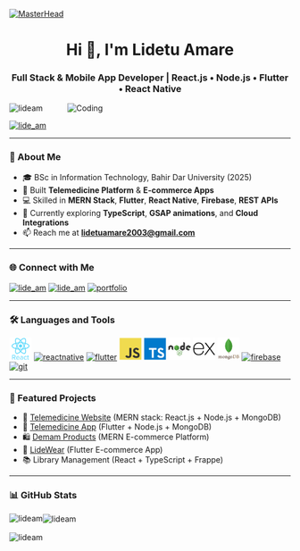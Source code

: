 [![MasterHead](https://www.asmiglobalsoftwares.com/assets/img/Web-development.jpg)](https://lidetuamare-portfolio.vercel.app)
<h1 align="center">Hi 👋, I'm Lidetu Amare</h1>
<h3 align="center">Full Stack & Mobile App Developer | React.js • Node.js • Flutter • React Native</h3>

<img align="right" alt="Coding" width="400" src="https://cdn.dribbble.com/users/1162077/screenshots/3848914/programmer.gif"/>

<p align="left"> 
  <img src="https://komarev.com/ghpvc/?username=lideam&label=Profile%20views&color=0e75b6&style=flat" alt="lideam" /> 
</p>

<p align="left"> 
  <a href="https://twitter.com/lide_am" target="blank">
    <img src="https://img.shields.io/twitter/follow/lide_am?logo=twitter&style=for-the-badge" alt="lide_am" />
  </a> 
</p>

---

### 🚀 About Me
- 🎓 BSc in Information Technology, Bahir Dar University (2025)  
- 🔭 Built **Telemedicine Platform** & **E-commerce Apps**  
- 💻 Skilled in **MERN Stack**, **Flutter**, **React Native**, **Firebase**, **REST APIs**  
- 🌱 Currently exploring **TypeScript**, **GSAP animations**, and **Cloud Integrations**  
- 📫 Reach me at **lidetuamare2003@gmail.com**

---

### 🌐 Connect with Me
<p align="left">
<a href="https://twitter.com/lide_am" target="blank"><img align="center" src="https://raw.githubusercontent.com/rahuldkjain/github-profile-readme-generator/master/src/images/icons/Social/twitter.svg" alt="lide_am" height="30" width="40" /></a>
<a href="https://instagram.com/lide_am" target="blank"><img align="center" src="https://raw.githubusercontent.com/rahuldkjain/github-profile-readme-generator/master/src/images/icons/Social/instagram.svg" alt="lide_am" height="30" width="40" /></a>
<a href="https://lidetuamare-portfolio.vercel.app/" target="blank"><img align="center" src="https://cdn-icons-png.flaticon.com/512/841/841364.png" alt="portfolio" height="30" width="40" /></a>
</p>

---

### 🛠️ Languages and Tools
<p align="left">
<a href="https://reactjs.org/" target="_blank"><img src="https://raw.githubusercontent.com/devicons/devicon/master/icons/react/react-original-wordmark.svg" alt="react" width="40" height="40"/></a>
<a href="https://reactnative.dev/" target="_blank"><img src="https://reactnative.dev/img/header_logo.svg" alt="reactnative" width="40" height="40"/></a>
<a href="https://flutter.dev/" target="_blank"><img src="https://www.vectorlogo.zone/logos/flutterio/flutterio-icon.svg" alt="flutter" width="40" height="40"/></a>
<a href="https://developer.mozilla.org/en-US/docs/Web/JavaScript" target="_blank"><img src="https://raw.githubusercontent.com/devicons/devicon/master/icons/javascript/javascript-original.svg" alt="javascript" width="40" height="40"/></a>
<a href="https://www.typescriptlang.org/" target="_blank"><img src="https://raw.githubusercontent.com/devicons/devicon/master/icons/typescript/typescript-original.svg" alt="typescript" width="40" height="40"/></a>
<a href="https://nodejs.org" target="_blank"><img src="https://raw.githubusercontent.com/devicons/devicon/master/icons/nodejs/nodejs-original-wordmark.svg" alt="nodejs" width="40" height="40"/></a>
<a href="https://expressjs.com/" target="_blank"><img src="https://raw.githubusercontent.com/devicons/devicon/master/icons/express/express-original.svg" alt="express" width="40" height="40"/></a>
<a href="https://www.mongodb.com/" target="_blank"><img src="https://raw.githubusercontent.com/devicons/devicon/master/icons/mongodb/mongodb-original-wordmark.svg" alt="mongodb" width="40" height="40"/></a>
<a href="https://firebase.google.com/" target="_blank"><img src="https://www.vectorlogo.zone/logos/firebase/firebase-icon.svg" alt="firebase" width="40" height="40"/></a>
<a href="https://git-scm.com/" target="_blank"><img src="https://www.vectorlogo.zone/logos/git-scm/git-scm-icon.svg" alt="git" width="40" height="40"/></a>
</p>

---

### 📌 Featured Projects
- 🏥 [Telemedicine Website](https://telemedicine-front-end.vercel.app/) (MERN stack: React.js + Node.js + MongoDB)  
- 📱 [Telemedicine App](https://github.com/lideam/telemedicine-app.git) (Flutter + Node.js + MongoDB)  
- 🛍️ [Demam Products](https://demam-products.vercel.app/) (MERN E-commerce Platform)  
- 👕 [LideWear](https://github.com/lideam/lidewear-app.git) (Flutter E-commerce App)  
- 📚 Library Management (React + TypeScript + Frappe)    

---

### 📊 GitHub Stats
<p>
<img align="left" src="https://github-readme-stats.vercel.app/api/top-langs?username=lideam&show_icons=true&locale=en&layout=compact" alt="lideam" />
</p>

<p>
<img align="center" src="https://github-readme-stats.vercel.app/api?username=lideam&show_icons=true&locale=en" alt="lideam" />
</p>

<p>
<img align="center" src="https://github-readme-streak-stats.herokuapp.com/?user=lideam&" alt="lideam" />
</p>
